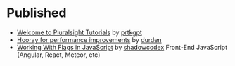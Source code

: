 # Published

- [Welcome to Pluralsight Tutorials](http://pskb-stage.herokuapp.com//review/welcome-to-pluralsight-tutorials) by [prtkgpt](http://pskb-stage.herokuapp.com//user/prtkgpt) 
- [Hooray for performance improvements](/review/hooray-for-performance-improvements) by [durden](/user/durden) 
- [Working With Flags in JavaScript](/review/working-with-flags-in-javascript) by [shadowcodex](/user/shadowcodex) Front-End JavaScript (Angular, React, Meteor, etc)
